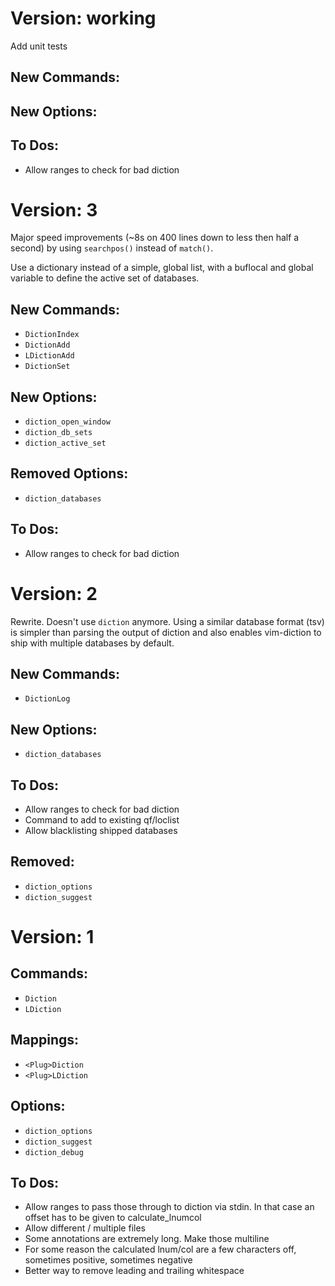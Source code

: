 # Version: working
Add unit tests

## New Commands:

## New Options:

## To Dos:
* Allow ranges to check for bad diction

# Version: 3
Major speed improvements (~8s on 400 lines down to less then half
a second) by using `searchpos()` instead of `match()`.

Use a dictionary instead of a simple, global list, with a buflocal and
global variable to define the active set of databases.

## New Commands:
* `DictionIndex`
* `DictionAdd`
* `LDictionAdd`
* `DictionSet`

## New Options:
* `diction_open_window`
* `diction_db_sets`
* `diction_active_set`

## Removed Options:
* `diction_databases`

## To Dos:
* Allow ranges to check for bad diction

# Version: 2
Rewrite. Doesn't use `diction` anymore.
Using a similar database format (tsv) is simpler than parsing the output
of diction and also enables vim-diction to ship with multiple databases
by default.

## New Commands:
* `DictionLog`

## New Options:
* `diction_databases`

## To Dos:
* Allow ranges to check for bad diction
* Command to add to existing qf/loclist
* Allow blacklisting shipped databases

## Removed:
* `diction_options`
* `diction_suggest`


# Version: 1
## Commands:
* `Diction`
* `LDiction`

## Mappings:
* `<Plug>Diction`
* `<Plug>LDiction`

## Options:
* `diction_options`
* `diction_suggest`
* `diction_debug`

## To Dos:
* Allow ranges to pass those through to diction via stdin.
      In that case an offset has to be given to calculate_lnumcol
* Allow different / multiple files
* Some annotations are extremely long. Make those
      multiline
* For some reason the calculated lnum/col are a few characters
      off, sometimes positive, sometimes negative
* Better way to remove leading and trailing whitespace
